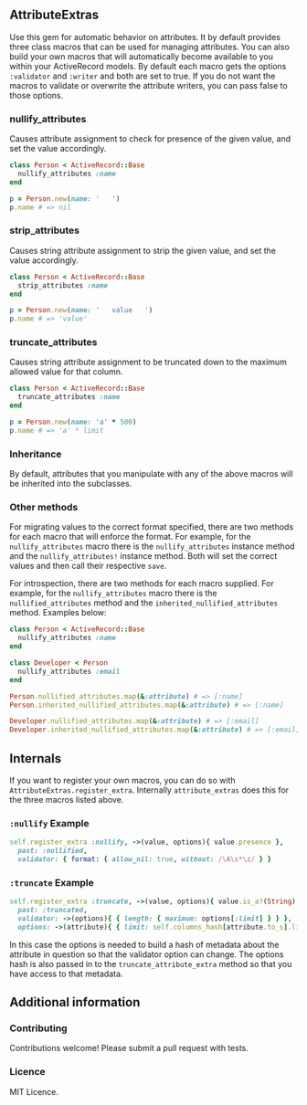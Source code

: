 ## AttributeExtras

Use this gem for automatic behavior on attributes. It by default provides three class macros that can be used for managing attributes. You can also build your own macros that will automatically become available to you within your ActiveRecord models. By default each macro gets the options `:validator` and `:writer` and both are set to true. If you do not want the macros to validate or overwrite the attribute writers, you can pass false to those options.

### nullify_attributes

Causes attribute assignment to check for presence of the given value, and set the value accordingly.

```ruby
class Person < ActiveRecord::Base
  nullify_attributes :name
end

p = Person.new(name: '   ')
p.name # => nil
```

### strip_attributes

Causes string attribute assignment to strip the given value, and set the value accordingly.

```ruby
class Person < ActiveRecord::Base
  strip_attributes :name
end

p = Person.new(name: '   value   ')
p.name # => 'value'
```

### truncate_attributes

Causes string attribute assignment to be truncated down to the maximum allowed value for that column.

```ruby
class Person < ActiveRecord::Base
  truncate_attributes :name
end

p = Person.new(name: 'a' * 500)
p.name # => 'a' * limit
```

### Inheritance

By default, attributes that you manipulate with any of the above macros will be inherited into the subclasses.

### Other methods

For migrating values to the correct format specified, there are two methods for each macro that will enforce the format. For example, for the `nullify_attributes` macro there is the `nullify_attributes` instance method and the `nullify_attributes!` instance method. Both will set the correct values and then call their respective `save`.

For introspection, there are two methods for each macro supplied. For example, for the `nullify_attributes` macro there is the `nullified_attributes` method and the `inherited_nullified_attributes` method. Examples below:

```ruby
class Person < ActiveRecord::Base
  nullify_attributes :name
end

class Developer < Person
  nullify_attributes :email
end

Person.nullified_attributes.map(&:attribute) # => [:name]
Person.inherited_nullified_attributes.map(&:attribute) # => [:name]

Developer.nullified_attributes.map(&:attribute) # => [:email]
Developer.inherited_nullified_attributes.map(&:attribute) # => [:email, :name]
```

## Internals

If you want to register your own macros, you can do so with `AttributeExtras.register_extra`. Internally `attribute_extras` does this for the three macros listed above.

### `:nullify` Example

```ruby
self.register_extra :nullify, ->(value, options){ value.presence },
  past: :nullified,
  validator: { format: { allow_nil: true, without: /\A\s*\z/ } }
```

### `:truncate` Example

```ruby
self.register_extra :truncate, ->(value, options){ value.is_a?(String) ? value[0...options[:limit]] : value },
  past: :truncated,
  validator: ->(options){ { length: { maximum: options[:limit] } } },
  options: ->(attribute){ { limit: self.columns_hash[attribute.to_s].limit } }
```

In this case the options is needed to build a hash of metadata about the attribute in question so that the validator option can change. The options hash is also passed in to the `truncate_attribute_extra` method so that you have access to that metadata.

## Additional information

### Contributing

Contributions welcome! Please submit a pull request with tests.

### Licence

MIT Licence.
